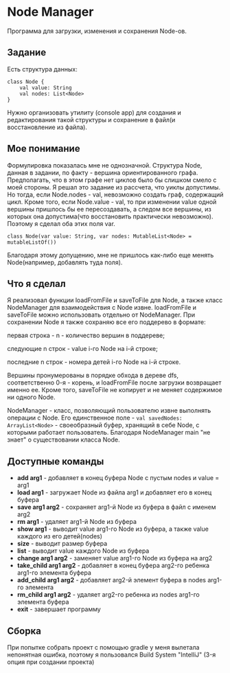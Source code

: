 # Node Manager
Программа для загрузки, изменения и сохранения Node-ов.

## Задание
Есть структура данных:
```
class Node {
    val value: String
    val nodes: List<Node>
}
```
Нужно организовать утилиту (console app) для создания и редактирования такой структуры и сохранение в файл(и восстановление из файла).

## Мое понимание
Формулировка показалась мне не однозначной. Структура Node, данная в задании, по факту - вершина ориентированного графа. Предполагать, что в этом графе нет циклов было бы слишком смело с моей стороны. Я решал это задание из рассчета, что уиклы допустимы. Но тогда, если Node.nodes - val, невозможно создать граф, содержащий цикл. Кроме того, если Node.value - val, то при изменении value одной вершины пришлось бы ее пересоздавать, а следом все вершины, из которых она допустима(что восстановить практически невозможно). Поэтому я сделал оба этих поля var.
```
class Node(var value: String, var nodes: MutableList<Node> = mutableListOf())
```
Благодаря этому допущению, мне не пришлось как-либо еще менять Node(например, добавлять туда поля).

## Что я сделал
Я реализовал функции loadFromFile и saveToFile для Node, а также класс NodeManager для взаимодействия с Node извне. loadFromFile и saveToFile можно использовать отдельно от NodeManager. При сохранении Node я также сохраняю все его поддерево в формате:

первая строка - n - количество вершин в поддереве;

cледующие n строк - value i-го Node на i-й строке;

последние n строк - номера детей i-го Node на i-й строке.

Вершины пронумерованы в порядке обхода в дереве dfs, соответственно 0-я - корень, и loadFromFile после загрузки возвращает именно ее. Кроме того, saveToFile не копирует и не меняет содержимое ни одного Node. 

NodeManager - класс, позволяющий пользователю извне выполнять операции с Node. Его единственное поле - ```val savedNodes: ArrayList<Node>``` - своеобразный буфер, хранящий в себе Node, с которыми работает пользователь. Благодаря NodeManager main "не знает" о существовании класса Node. 
## Доступные команды
* **add arg1** - добавляет в конец буфера Node с пустым nodes и value = arg1
* **load arg1** - загружает Node из файла arg1 и добавляет его в конец буфера
* **save arg1 arg2** - сохраняет arg1-й Node из буфера в файл с именем arg2
* **rm arg1** - удаляет arg1-й Node из буфера
* **show arg1** - выводит value arg1-го Node из буфера, а также value каждого из его детей(nodes)
* **size** - выводит размер буфера
* **list** - выводит value каждого Node из буфера
* **change arg1 arg2** - заменяет value arg1-го Node из буфера на arg2
* **take_child arg1 arg2** - добавляет в конец буфера arg2-го ребенка arg1-го элемента буфера
* **add_child arg1 arg2** - добавляет arg2-й элемент буфера в nodes arg1-го элемента
* **rm_child arg1 arg2** - удаляет arg2-го ребенка из nodes arg1-го элемента буфера
* **exit** - завершает программу
## Сборка
При попытке собрать проект с помощью gradle у меня вылетала непонятная ошибка, поэтому я пользовался Build System "IntelliJ" (3-я опция при создании проекта)
